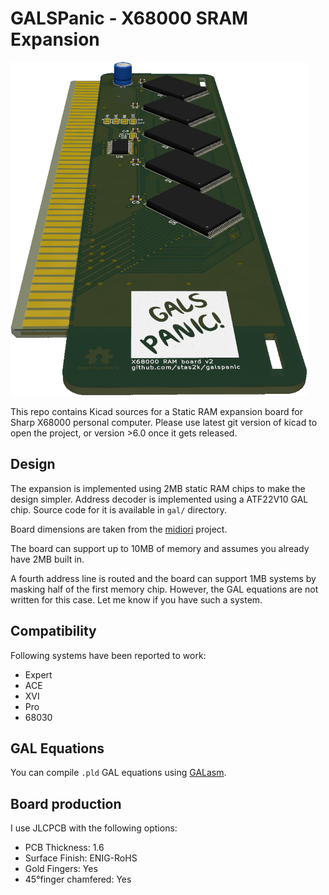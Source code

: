 # GALSPanic - X68000 SRAM Expansion

![Board design](img/board_design.png)

This repo contains Kicad sources for a Static RAM expansion board for Sharp X68000 personal computer.
Please use latest git version of kicad to open the project, or version >6.0 once it gets released.

## Design
The expansion is implemented using 2MB static RAM chips to make the design simpler.
Address decoder is implemented using a ATF22V10 GAL chip. Source code for it is available in `gal/` directory.

Board dimensions are taken from the [midiori](https://github.com/tdaede/midiori) project.

The board can support up to 10MB of memory and assumes you already have 2MB built in.

A fourth address line is routed and the board can support 1MB systems by masking half of the first memory chip. However, the GAL equations are not written for this case. Let me know if you have such a system.

## Compatibility
Following systems have been reported to work:
- Expert
- ACE
- XVI
- Pro
- 68030

## GAL Equations

You can compile `.pld` GAL equations using [GALasm](https://github.com/daveho/GALasm).

## Board production

I use JLCPCB with the following options:
* PCB Thickness: 1.6
* Surface Finish: ENIG-RoHS
* Gold Fingers: Yes
* 45°finger chamfered: Yes
